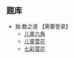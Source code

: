 ## 题库
- 独·数之道 【需要登录】
  - [儿童六角](http://www.sudokufans.org.cn/lx/game.index.php?type=4j)
  - [儿童雪花](http://www.sudokufans.org.cn/lx/game.index.php?type=xh)
  - [七彩雪花](http://www.sudokufans.org.cn/lx/game.index.php?type=xh2)